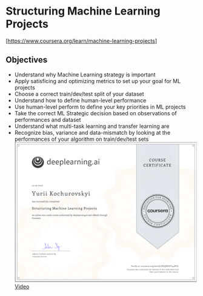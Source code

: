 # Structuring Machine Learning Projects
[https://www.coursera.org/learn/machine-learning-projects]

## Objectives
  - Understand why Machine Learning strategy is important
  - Apply satisficing and optimizing metrics to set up your goal for ML projects
  - Choose a correct train/dev/test split of your dataset
  - Understand how to define human-level performance
  - Use human-level perform to define your key priorities in ML projects
  - Take the correct ML Strategic decision based on observations of performances and dataset
  - Understand what multi-task learning and transfer learning are
  - Recognize bias, variance and data-mismatch by looking at the performances of your algorithm on train/dev/test sets
![Cert.](https://github.com/Kochurovskyi/Deep_Neural_Network_Projects/blob/main/Courses%20(COURSERA)/3.%20Structuring_Machine_Learning_Projects/cert.png)
[Video](https://www.youtube.com/watch?v=dFX8k1kXhOw&list=PLkDaE6sCZn6E7jZ9sN_xHwSHOdjUxUW_b)
